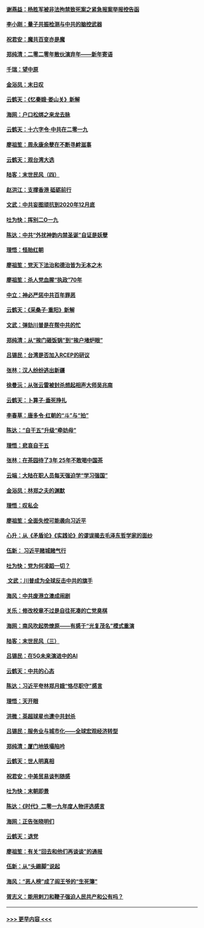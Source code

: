 #### [谢燕益：杨胜军被非法拘禁致死案之紧急报案举报控告函](../pages/nsc993/n11756134.md?t=01010144) 
#### [李小刚：量子共振检测与中共的脑控武器](../pages/nsc993/n11754518.md?t=01010144) 
#### [祝君安：魔共百变亦是魔](../pages/nsc993/n11754469.md?t=01010144) 
#### [郑纯清：二零二零年散伙演弃年——新年寄语](../pages/nsc993/n11754195.md?t=01010144) 
#### [千瑞：望中原](../pages/nsc993/n11754159.md?t=01010144) 
#### [金浴凤：末日叹](../pages/nsc993/n11752359.md?t=01010144) 
#### [云鹤天：《忆秦娥‧娄山关》新解](../pages/nsc993/n11752348.md?t=01010144) 
#### [海网：户口松绑之来龙去脉](../pages/nsc993/n11752328.md?t=01010144) 
#### [云鹤天：十六字令‧中共在二零一九](../pages/nsc993/n11752305.md?t=01010144) 
#### [廖祖笙：周永康余孽在不断寻衅滋事](../pages/nsc993/n11751013.md?t=01010144) 
#### [云鹤天：观台湾大选](../pages/nsc993/n11751007.md?t=01010144) 
#### [陆客：末世民风（四）](../pages/nsc993/n11749203.md?t=01010144) 
#### [赵洪江：支撑香港 砥砺前行](../pages/nsc993/n11748482.md?t=01010144) 
#### [文武：中共妄图顽抗到2020年12月底](../pages/nsc993/n11748446.md?t=01010144) 
#### [吐为快：挥别二O一九](../pages/nsc993/n11748411.md?t=01010144) 
#### [陈达：中共“外扰神韵内禁圣诞”自证是妖孽](../pages/nsc993/n11748226.md?t=01010144) 
#### [理悟：怪胎红朝](../pages/nsc993/n11748206.md?t=01010144) 
#### [廖祖笙：党天下法治和德治皆为无本之木](../pages/nsc993/n11748135.md?t=01010144) 
#### [廖祖笙：杀人党血腥“执政”70年](../pages/nsc993/n11745144.md?t=01010144) 
#### [中立：神必严惩中共百年罪恶](../pages/nsc993/n11744970.md?t=01010144) 
#### [云鹤天：《采桑子‧重阳》新解](../pages/nsc993/n11744948.md?t=01010144) 
#### [文武：弹劾川普是在帮中共的忙](../pages/nsc993/n11744758.md?t=01010144) 
#### [郑纯清：从“挨门砸饭锅”到“挨户堵炉眼”](../pages/nsc993/n11744745.md?t=01010144) 
#### [吕锡民：台湾是否加入RCEP的研议](../pages/nsc993/n11744701.md?t=01010144) 
#### [张林：汉人纷纷逃出新疆](../pages/nsc993/n11743530.md?t=01010144) 
#### [徐曼沅：从张云雷被封杀想起相声大师吴兆南](../pages/nsc993/n11741816.md?t=01010144) 
#### [云鹤天：卜算子‧垂死挣扎](../pages/nsc993/n11739956.md?t=01010144) 
#### [李春草：唐多令‧红朝的“斗”与“拍”](../pages/nsc993/n11739830.md?t=01010144) 
#### [陈达：“自干五”升级“牵妨母”](../pages/nsc993/n11739724.md?t=01010144) 
#### [理悟：悲哀自干五](../pages/nsc993/n11739547.md?t=01010144) 
#### [张林：在茶园待了3年 25年不敢喝中国茶](../pages/nsc993/n11739240.md?t=01010144) 
#### [云端：大陆在职人员每天强迫学“学习强国”](../pages/nsc993/n11738735.md?t=01010144) 
#### [金浴凤：林郑之夫的渊默](../pages/nsc993/n11737735.md?t=01010144) 
#### [理悟：叹私企](../pages/nsc993/n11737715.md?t=01010144) 
#### [廖祖笙：全面失控可能袭向习近平](../pages/nsc993/n11737704.md?t=01010144) 
#### [心升：从《矛盾论》《实践论》的谬误揭去毛泽东哲学家的面纱](../pages/nsc993/n11736962.md?t=01010144) 
#### [伍新： 习近平赌城赌气行](../pages/nsc993/n11736929.md?t=01010144) 
#### [吐为快：党为何凌蹈一切？](../pages/nsc993/n11736915.md?t=01010144) 
#### [ 文武：川普成为全球反击中共的旗手](../pages/nsc993/n11736882.md?t=01010144) 
#### [海风：中共废港立澳成闹剧](../pages/nsc993/n11735857.md?t=01010144) 
#### [关乐：修改校章不过是自往死凑的亡党臭棋](../pages/nsc993/n11735097.md?t=01010144) 
#### [海网：南风吹起势燎原——有感于“光复茂名”模式重演](../pages/nsc993/n11732308.md?t=01010144) 
#### [陆客：末世民风（三）](../pages/nsc993/n11732211.md?t=01010144) 
#### [吕锡民：在5G未来演进中的AI](../pages/nsc993/n11730010.md?t=01010144) 
#### [云鹤天：中共的心态](../pages/nsc993/n11729906.md?t=01010144) 
#### [陈达：习近平夸林郑月娥“恪尽职守”感言](../pages/nsc993/n11729881.md?t=01010144) 
#### [理悟：天开眼](../pages/nsc993/n11729699.md?t=01010144) 
#### [洪微：英超球星也遭中共封杀](../pages/nsc993/n11727243.md?t=01010144) 
#### [吕锡民：服务业与城市化——全球宏观经济转型](../pages/nsc993/n11725845.md?t=01010144) 
#### [郑纯清：厦门地铁塌陷吟](../pages/nsc993/n11725813.md?t=01010144) 
#### [云鹤天：世人明真相](../pages/nsc993/n11725621.md?t=01010144) 
#### [祝君安：中美贸易谈判随感](../pages/nsc993/n11725609.md?t=01010144) 
#### [吐为快：末朝即景](../pages/nsc993/n11723365.md?t=01010144) 
#### [陈达：《时代》二零一九年度人物评选感言](../pages/nsc993/n11723337.md?t=01010144) 
#### [海网：正告张晓明们](../pages/nsc993/n11723228.md?t=01010144) 
#### [云鹤天：退党](../pages/nsc993/n11723056.md?t=01010144) 
#### [廖祖笙：有关“回去和他们再谈谈”的通报](../pages/nsc993/n11722442.md?t=01010144) 
#### [伍新：从“头踢脚”说起](../pages/nsc993/n11722429.md?t=01010144) 
#### [海风：“恶人榜”成了阎王爷的“生死簿”](../pages/nsc993/n11722272.md?t=01010144) 
#### [胥志义：能用剌刀和鞭子强迫人民共产和公有吗？](../pages/nsc993/n11720569.md?t=01010144) 

----
#### [ >>> 更早内容 <<< ](../indexes/nsc993-earlier.md)
